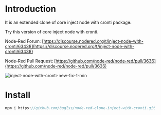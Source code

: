 # Introduction 

It is an extended clone of core inject node with cronti package.

Try this version of core inject node with cronti.

Node-Red Forum: [https://discourse.nodered.org/t/inject-node-with-cronti/63438](https://discourse.nodered.org/t/inject-node-with-cronti/63438)

Node-Red Pull Request: [https://github.com/node-red/node-red/pull/3636](https://github.com/node-red/node-red/pull/3636)

![inject-node-with-cronti-new-fix-1-min](https://user-images.githubusercontent.com/16067517/172713909-c95ac496-bbb2-43b1-8bcf-e699ffd27c93.gif)

# Install

```js
npm i https://github.com/buglss/node-red-clone-inject-with-cronti.git
```

